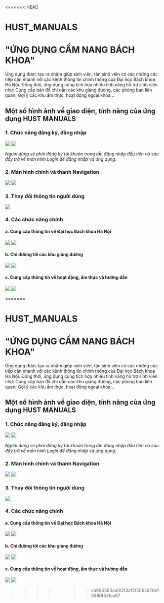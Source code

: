 <<<<<<< HEAD
# HUST_MANUALS
# "ỨNG DỤNG CẨM NANG BÁCH KHOA"
Ứng dụng được tạo ra nhằm giúp sinh viên, tân sinh viên có các những các tiếp cận nhanh với các kênh thông tin chính thống của Đại học Bách khoa Hà Nội. Đồng thời, ứng dụng cũng tích hợp nhiều tính năng hỗ trợ sinh viên như: Cung cấp bản đồ chỉ dẫn các khu giảng đường, các phòng ban liên quan; Gợi ý các khu ẩm thực, hoạt động ngoại khóa;..

## Một số hình ảnh về giao diện, tính năng của ứng dụng HUST MANUALS
### 1. Chức năng đăng ký, đăng nhập
<image src="./Image/login.jpg"> <image src="./Image/signin.jpg">

*Người dùng sẽ phải đăng ký tài khoản trong lần đăng nhập đầu tiên và sau đấy trở về màn hình Login để đăng nhập và ứng dụng.*

### 2. Màn hình chính và thanh Navigation
<image src="./Image/main.png"> <image src="./Image/navigation.png">

### 3. Thay đổi thông tin người dùng

<image src="./Image/changeInfomation.png">

### 4. Các chức năng chính

#### a. Cung cấp thông tin về Đại học Bách khoa Hà Nội
<image src="./Image/info1.png"> <image src="./Image/info2.png">

#### b. Chỉ đường tới các khu giảng đường
<image src="./Image/map.png"> <image src="./Image/direction.png">

#### c. Cung cấp thông tin về hoạt động, ẩm thực và hướng dẫn
<image src="./Image/manual1.png"> <image src="./Image/manual2.png">


=======
# HUST_MANUALS
# "ỨNG DỤNG CẨM NANG BÁCH KHOA"
Ứng dụng được tạo ra nhằm giúp sinh viên, tân sinh viên có các những các tiếp cận nhanh với các kênh thông tin chính thống của Đại học Bách khoa Hà Nội. Đồng thời, ứng dụng cũng tích hợp nhiều tính năng hỗ trợ sinh viên như: Cung cấp bản đồ chỉ dẫn các khu giảng đường, các phòng ban liên quan; Gợi ý các khu ẩm thực, hoạt động ngoại khóa;..

## Một số hình ảnh về giao diện, tính năng của ứng dụng HUST MANUALS
### 1. Chức năng đăng ký, đăng nhập
<image src="./Image/login.jpg"> <image src="./Image/signin.jpg">

*Người dùng sẽ phải đăng ký tài khoản trong lần đăng nhập đầu tiên và sau đấy trở về màn hình Login để đăng nhập và ứng dụng.*

### 2. Màn hình chính và thanh Navigation
<image src="./Image/main.png"> <image src="./Image/navigation.png">

### 3. Thay đổi thông tin người dùng

<image src="./Image/changeInfomation.png">

### 4. Các chức năng chính

#### a. Cung cấp thông tin về Đại học Bách khoa Hà Nội
<image src="./Image/info1.png"> <image src="./Image/info2.png">

#### b. Chỉ đường tới các khu giảng đường
<image src="./Image/map.png"> <image src="./Image/direction.png">

#### c. Cung cấp thông tin về hoạt động, ẩm thực và hướng dẫn
<image src="./Image/manual1.png"> <image src="./Image/manual2.png">


>>>>>>> ca990563aa102f3af5f506c970e13580f53fca67
